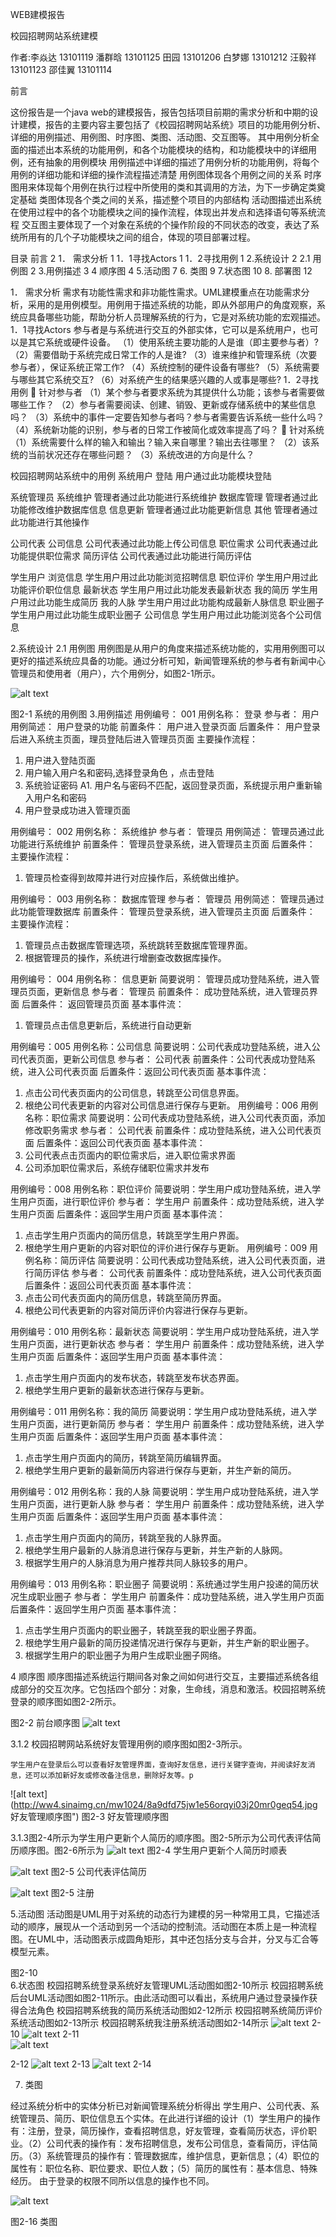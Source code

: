 WEB建模报告





校园招聘网站系统建模




作者:李焱达 13101119
潘群晗 13101125
田园   13101206
白梦娜 13101212
汪毅祥 13101123
邵佳翼 13101114
       
前言

这份报告是一个java web的建模报告，报告包括项目前期的需求分析和中期的设计建模，报告的主要内容主要包括了《校园招聘网站系统》项目的功能用例分析、详细的用例描述、用例图、时序图、类图、活动图、交互图等。
其中用例分析全面的描述出本系统的功能用例，和各个功能模块的结构，和功能模块中的详细用例，还有抽象的用例模块
用例描述中详细的描述了用例分析的功能用例，将每个用例的详细功能和详细的操作流程描述清楚
用例图体现各个用例之间的关系
时序图用来体现每个用例在执行过程中所使用的类和其调用的方法，为下一步确定类奠定基础
类图体现各个类之间的关系，描述整个项目的内部结构
活动图描述出系统在使用过程中的各个功能模块之间的操作流程，体现出并发点和选择语句等系统流程
交互图主要体现了一个对象在系统的个操作阶段的不同状态的改变，表达了系统所用有的几个子功能模块之间的组合，体现的项目部署过程。



目录
前言  2
1． 需求分析	1
1．1寻找Actors	1
1．2寻找用例	1
2.系统设计	2
2.1 用例图	2
3.用例描述	3
4 顺序图	4
5.活动图	7
6. 类图	9
7.状态图	10
8. 部署图	12


 
1． 需求分析
需求有功能性需求和非功能性需求。UML建模重点在功能需求分析，采用的是用例模型。用例用于描述系统的功能，即从外部用户的角度观察，系统应具备哪些功能，帮助分析人员理解系统的行为，它是对系统功能的宏观描述。
1．1寻找Actors
参与者是与系统进行交互的外部实体，它可以是系统用户，也可以是其它系统或硬件设备。 
（1）使用系统主要功能的人是谁（即主要参与者）?
（2）需要借助于系统完成日常工作的人是谁?
（3）谁来维护和管理系统（次要参与者），保证系统正常工作?
（4）系统控制的硬件设备有哪些?
（5）系统需要与哪些其它系统交互? 
（6）对系统产生的结果感兴趣的人或事是哪些? 
1．2寻找用例
	针对参与者
（1）某个参与者要求系统为其提供什么功能；该参与者需要做哪些工作？
（2）参与者需要阅读、创建、销毁、更新或存储系统中的某些信息吗？
（3）系统中的事件一定要告知参与者吗？参与者需要告诉系统一些什么吗？
（4）系统新功能的识别，参与者的日常工作被简化或效率提高了吗？ 
	针对系统 
（1）系统需要什么样的输入和输出？输入来自哪里？输出去往哪里？
（2）该系统的当前状况还存在哪些问题？
（3）系统改进的方向是什么？


校园招聘网站系统中的用例
系统用户	登陆	用户通过此功能模块登陆

系统管理员	系统维护	管理者通过此功能进行系统维护
	数据库管理	管理者通过此功能修改维护数据库信息
	信息更新	管理者通过此功能更新信息
	其他	管理者通过此功能进行其他操作

公司代表	公司信息	公司代表通过此功能上传公司信息
	职位需求	公司代表通过此功能提供职位需求
	简历评估	公司代表通过此功能进行简历评估



学生用户	浏览信息	学生用户用过此功能浏览招聘信息
	职位评价	学生用户用过此功能评价职位信息
	最新状态	学生用户用过此功能发表最新状态
	我的简历	学生用户用过此功能生成简历
	我的人脉	学生用户用过此功能构成最新人脉信息
	职业圈子	学生用户用过此功能生成职业圈子
	公司信息	学生用户用过此功能浏览各个公司信息

2.系统设计
2.1 用例图
用例图是从用户的角度来描述系统功能的，实用用例图可以更好的描述系统应具备的功能。通过分析可知，新闻管理系统的参与者有新闻中心管理员和使用者（用户），六个用例分，如图2-1所示。

![alt text](http://ww1.sinaimg.cn/mw1024/8a9dfd75jw1e56nd0nma3j20pu0f6gmv.jpg "用例图")

 

图2-1 系统的用例图
3.用例描述
用例编号：  001
用例名称：  登录
参与者：    用户
用例简述：  用户登录的功能
前置条件：  用户进入登录页面
后置条件：  用户登录后进入系统主页面，理员登陆后进入管理员页面
主要操作流程：
1)	用户进入登陆页面
2)	用户输入用户名和密码,选择登录角色 ，点击登陆
3)	系统验证密码
A1. 用户名与密码不匹配，返回登录页面，系统提示用户重新输入用户名和密码
4)	用户登录成功进入管理页面

用例编号： 002
用例名称： 系统维护
参与者：   管理员
用例简述： 管理员通过此功能进行系统维护
前置条件： 管理员登录系统，进入管理员主页面
后置条件：
主要操作流程：
1.	管理员检查得到故障并进行对应操作后，系统做出维护。

用例编号： 003
用例名称： 数据库管理
参与者：   管理员
用例简述： 管理员通过此功能管理数据库
前置条件： 管理员登录系统，进入管理员主页面
后置条件：
主要操作流程：
1.	管理员点击数据库管理选项，系统跳转至数据库管理界面。
2.	根据管理员的操作，系统进行增删查改数据库操作。

用例编号： 004
用例名称： 信息更新
简要说明： 管理员成功登陆系统，进入管理员页面，更新信息
参与者：   管理员
前置条件： 成功登陆系统，进入管理员界面
后置条件： 返回管理员页面
基本事件流：
1.	管理员点击信息更新后，系统进行自动更新

用例编号：005
用例名称：公司信息
简要说明：公司代表成功登陆系统，进入公司代表页面，更新公司信息
参与者：  公司代表
前置条件：公司代表成功登陆系统，进入公司代表页面
后置条件：返回公司代表页面
基本事件流：
1.	点击公司代表页面内的公司信息，转跳至公司信息界面。
2.	根绝公司代表更新的内容对公司信息进行保存与更新。
用例编号：006
用例名称：职位需求
简要说明：公司代表成功登陆系统，进入公司代表页面，添加修改职务需求
参与者：  公司代表
前置条件：成功登陆系统，进入公司代表页面
后置条件：返回公司代表页面
基本事件流：
1.	公司代表点击页面内的职位需求后，进入职位需求界面
2.	公司添加职位需求后，系统存储职位需求并发布

用例编号：008
用例名称：职位评价
简要说明：学生用户成功登陆系统，进入学生用户页面，进行职位评价
参与者：  学生用户
前置条件：成功登陆系统，进入学生用户页面
后置条件：返回学生用户页面
基本事件流：
   1.  点击学生用户页面内的简历信息，转跳至学生用户界面。
   2.  根绝学生用户更新的内容对职位的评价进行保存与更新。
用例编号：009
用例名称：简历评估
简要说明：公司代表成功登陆系统，进入公司代表页面，进行简历评估
参与者：  公司代表
前置条件：成功登陆系统，进入公司代表页面
后置条件：返回公司代表页面
基本事件流：
   1.  点击公司代表页面内的简历信息，转跳至简历界面。
   2.  根绝公司代表更新的内容对简历评价内容进行保存与更新。

用例编号：010
用例名称：最新状态
简要说明：学生用户成功登陆系统，进入学生用户页面，进行更新状态
参与者：  学生用户
前置条件：成功登陆系统，进入学生用户页面
后置条件：返回学生用户页面
基本事件流：
   1.  点击学生用户页面内的发布状态，转跳至发布状态界面。
   2.  根绝学生用户更新的最新状态进行保存与更新。

用例编号：011
用例名称：我的简历
简要说明：学生用户成功登陆系统，进入学生用户页面，进行更新简历
参与者：  学生用户
前置条件：成功登陆系统，进入学生用户页面
后置条件：返回学生用户页面
基本事件流：
   1.  点击学生用户页面内的简历，转跳至简历编辑界面。
   2.  根绝学生用户更新的最新简历内容进行保存与更新，并生产新的简历。

用例编号：012
用例名称：我的人脉
简要说明：学生用户成功登陆系统，进入学生用户页面，进行更新人脉
参与者：  学生用户
前置条件：成功登陆系统，进入学生用户页面
后置条件：返回学生用户页面
基本事件流：
   1.  点击学生用户页面内的简历，转跳至我的人脉界面。
   2.  根绝学生用户最新的人脉消息进行保存与更新，并生产新的人脉网。
   3.  根据学生用户的人脉消息为用户推荐共同人脉较多的用户。


用例编号：013
用例名称：职业圈子
简要说明：系统通过学生用户投递的简历状况生成职业圈子
参与者：  学生用户
前置条件：成功登陆系统，进入学生用户页面
后置条件：返回学生用户页面
基本事件流：
   1.  点击学生用户页面内的职业圈子，转跳至我的职业圈子界面。
   2.  根绝学生用户最新的简历投递情况进行保存与更新，并生产新的职业圈子。
   3.  根据学生用户的职业圈子为用户生成职业圈子网络。

    

4 顺序图
顺序图描述系统运行期间各对象之间如何进行交互，主要描述系统各组成部分的交互次序。它包括四个部分：对象，生命线，消息和激活。校园招聘系统登录的顺序图如图2-2所示。 

图2-2  前台顺序图
![alt text](http://ww4.sinaimg.cn/bmiddle/8a9dfd75jw1e56orqmgizj20mr0eb0u3.jpg "前台顺序图")

3.1.2 校园招聘网站系统好友管理用例的顺序图如图2-3所示。

    学生用户在登录后么可以查看好友管理界面，查询好友信息，进行关键字查询，并阅读好友消息，还可以添加新好友或修改备注信息，删除好友等。p 
![alt text](http://ww4.sinaimg.cn/mw1024/8a9dfd75jw1e56orqyi03j20mr0geq54.jpg 好友管理顺序图")
图2-3  好友管理顺序图

3.1.3图2-4所示为学生用户更新个人简历的顺序图。图2-5所示为公司代表评估简历顺序图。图2-6所示为
 ![alt text](http://ww1.sinaimg.cn/mw1024/8a9dfd75jw1e56orrath2j20mr0getau.jpg "个人简历顺序图")
图2-4  学生用户更新个人简历时顺表


 ![alt text](http://ww2.sinaimg.cn/mw1024/8a9dfd75jw1e56orrp73lj20mr0g6ac1.jpg "评估简历顺序图")
图2-5  公司代表评估简历

 ![alt text](http://ww2.sinaimg.cn/mw1024/8a9dfd75jw1e56ors4kj2j20n90d3dh2.jpg "注册顺序图")
图2-5  注册

5.活动图
活动图是UML用于对系统的动态行为建模的另一种常用工具，它描述活动的顺序，展现从一个活动到另一个活动的控制流。活动图在本质上是一种流程图。在UML中，活动图表示成圆角矩形，其中还包括分支与合并，分叉与汇合等模型元素。


 
图2-10   
6.状态图
校园招聘系统登录系统好友管理UML活动图如图2-10所示
校园招聘系统后台UML活动图如图2-11所示。由此活动图可以看出，系统用户通过登录操作获得合法角色
校园招聘系统我的简历系统活动图如2-12所示
校园招聘系统简历评价系统活动图如2-13所示
校园招聘系统我注册系统活动图如2-14所示
 ![alt text](http://ww2.sinaimg.cn/mw1024/8a9dfd75jw1e56orb4mpxj20mr0f8my3.jpg "好友管理活动图")
2-10
 ![alt text](http://ww1.sinaimg.cn/mw1024/8a9dfd75jw1e56ololkkbj20mr0d974t.jpg "登陆活动图")
2-11   
 ![alt text](http://ww4.sinaimg.cn/mw1024/8a9dfd75jw1e56olp788pj20mr0evgma.jpg "我的简历活动图")
 
2-12
  ![alt text](http://ww1.sinaimg.cn/mw1024/8a9dfd75jw1e56olphxa5j20mr0eogm5.jpg "简历评价活动图")
2-13
  ![alt text](http://ww3.sinaimg.cn/mw1024/8a9dfd75jw1e56olpppijj20mr0csjro.jpg "注册活动图")
2-14

7. 类图

经过系统分析中的实体分析已对新闻管理系统分析得出 学生用户、公司代表、系统管理员、简历、职位信息五个实体。在此进行详细的设计（1）学生用户的操作有：注册，登录，简历操作，查看招聘信息，好友管理，查看简历状态，评价职业。（2）公司代表的操作有：发布招聘信息，发布公司信息，查看简历，评估简历。（3）系统管理员的操作有：管理数据库，维护信息，更新信息；（4）职位的属性有：职位名称、职位要求、职位人数；（5）简历的属性有：基本信息、特殊经历。 由于登录的权限不同所以信息的操作也不同。
	 
  ![alt text](http://ww4.sinaimg.cn/bmiddle/8a9dfd75jw1e56p1cpnfhj20mc0gegnq.jpg "类图")	

图2-16  类图



